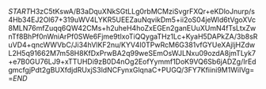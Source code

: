 $START$H3zC5tKswA/B3aDquXNkSGtLLg0rbMCMziSvgrFXQr+eKDloJnurp/s4Hb34EJ2Ol67+319uWV4LYKR5UEEZauNqvikDm5+ii2oS04jeWld6tVgoXVc8MLN76mfZuqq6QW42CMs+h2uheH4hoZxEGEn2ganEUuXUmN4fTsLtxZwnTf8BhPf0nWniArPf0SWe6Fjme9tlxoTiQQygaTHz1Lc+KyaH5DAPkZA/3b8sRuVD4+qncWWVbC/Ji34hVlKF2nu/KYV4I0TPwRcM6G381vfGYUeXAjljHZdwL2H5q91662M7m58H8KfDxPrwBA2q99weSEmOsWJLNxu09ozdA8jmTLyk7+e7B0GU76LJ9+xTTUHDi9zB0D4nOg2EofYymmf1DoK9VQ6Sb6jADZg/IrEdgmcfgjPdt2gBUXfdjdRUxjS3ldNCFynxGlqnaC+PUGQ/3FY7Kfiini9M1WiIVg==$END$